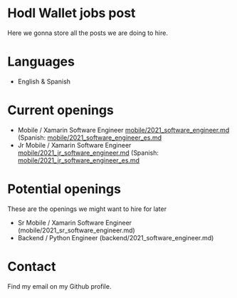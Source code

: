 # Hodl Wallet jobs post

Here we gonna store all the posts we are doing to hire.

# Languages

- English & Spanish

# Current openings

- Mobile / Xamarin Software Engineer [mobile/2021_software_engineer.md](#mobile/2021_software_engineer.md) (Spanish: [mobile/2021_software_engineer_es.md](#mobile/2021_software_engineer_es.md)
- Jr Mobile / Xamarin Software Engineer [mobile/2021_jr_software_engineer.md](#mobile/2021_jr_software_engineer.md) (Spanish: [mobile/2021_jr_software_engineer_es.md](#mobile/2021_jr_software_engineer_es.md)

# Potential openings

These are the openings we might want to hire for later

- Sr Mobile / Xamarin Software Engineer (mobile/2021_sr_software_engineer.md)
- Backend / Python Engineer (backend/2021_software_engineer.md)

# Contact

Find my email on my Github profile.
